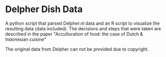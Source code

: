 # Delpher Dish Data
A python script that parsed Delpher.nl data and an R script to visualize the resulting data (data included).
The decisions and steps that were taken are described in the paper "Acculturation of food: the case of Dutch & Indonesian cuisine"

The original data from Delpher can not be provided due to copyright.
